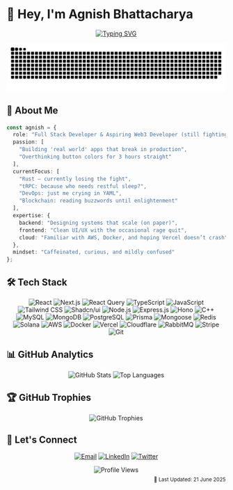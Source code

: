 # 🥂 Hey, I'm **Agnish Bhattacharya**

<div align="center">
  
[![Typing SVG](https://readme-typing-svg.herokuapp.com?font=JetBrains+Mono&weight=600&size=20&duration=4000&pause=1000&color=58A6FF&center=true&vCenter=true&multiline=false&width=600&height=50&lines=Full+Stack+Developer;Web3+Enthusiast;Competitive+Programmer)](https://git.io/typing-svg)
  
  <img src="https://raw.githubusercontent.com/platane/snk/output/github-contribution-grid-snake-dark.svg" alt="Snake animation" />
</div>

## 🚀 **About Me**

```typescript
const agnish = {
  role: "Full Stack Developer & Aspiring Web3 Developer (still fighting Rust)",
  passion: [
    "Building 'real world' apps that break in production",
    "Overthinking button colors for 3 hours straight"
  ],
  currentFocus: [
    "Rust — currently losing the fight",
    "tRPC: because who needs restful sleep?",
    "DevOps: just me crying in YAML",
    "Blockchain: reading buzzwords until enlightenment"
  ],
  expertise: {
    backend: "Designing systems that scale (on paper)",
    frontend: "Clean UI/UX with the occasional rage quit",
    cloud: "Familiar with AWS, Docker, and hoping Vercel doesn’t crash"
  },
  mindset: "Caffeinated, curious, and mildly confused"
};
```

## 🛠️ **Tech Stack**

<div align="center">

![React](https://img.shields.io/badge/React-21262d?style=for-the-badge&logo=react&logoColor=61DAFB)
![Next.js](https://img.shields.io/badge/Next.js-21262d?style=for-the-badge&logo=next.js&logoColor=white)
![React Query](https://img.shields.io/badge/React_Query-21262d?style=for-the-badge&logo=reactquery&logoColor=FF4154)
![TypeScript](https://img.shields.io/badge/TypeScript-21262d?style=for-the-badge&logo=typescript&logoColor=3178C6)
![JavaScript](https://img.shields.io/badge/JavaScript-21262d?style=for-the-badge&logo=javascript&logoColor=F7DF1E)
![Tailwind CSS](https://img.shields.io/badge/Tailwind_CSS-21262d?style=for-the-badge&logo=tailwind-css&logoColor=06B6D4)
![Shadcn/ui](https://img.shields.io/badge/shadcn%2Fui-21262d?style=for-the-badge&logo=shadcnui&logoColor=white)
![Node.js](https://img.shields.io/badge/Node.js-21262d?style=for-the-badge&logo=node.js&logoColor=339933)
![Express.js](https://img.shields.io/badge/Express.js-21262d?style=for-the-badge&logo=express&logoColor=white)
![Hono](https://img.shields.io/badge/Hono-21262d?style=for-the-badge&logo=hono&logoColor=E36002)
![C++](https://img.shields.io/badge/C%2B%2B-21262d?style=for-the-badge&logo=c%2B%2B&logoColor=00599C)
![MySQL](https://img.shields.io/badge/MySQL-21262d?style=for-the-badge&logo=mysql&logoColor=4479A1)
![MongoDB](https://img.shields.io/badge/MongoDB-21262d?style=for-the-badge&logo=mongodb&logoColor=47A248)
![PostgreSQL](https://img.shields.io/badge/PostgreSQL-21262d?style=for-the-badge&logo=postgresql&logoColor=4169E1)
![Prisma](https://img.shields.io/badge/Prisma-21262d?style=for-the-badge&logo=Prisma&logoColor=white)
![Mongoose](https://img.shields.io/badge/Mongoose-21262d?style=for-the-badge&logo=mongoose&logoColor=880000)
![Redis](https://img.shields.io/badge/Redis-21262d?style=for-the-badge&logo=redis&logoColor=DC382D)
![Solana](https://img.shields.io/badge/Solana-21262d?style=for-the-badge&logo=solana&logoColor=9945FF)
![AWS](https://img.shields.io/badge/AWS-21262d?style=for-the-badge&logo=amazon-aws&logoColor=FF9900)
![Docker](https://img.shields.io/badge/Docker-21262d?style=for-the-badge&logo=docker&logoColor=2496ED)
![Vercel](https://img.shields.io/badge/Vercel-21262d?style=for-the-badge&logo=vercel&logoColor=white)
![Cloudflare](https://img.shields.io/badge/Cloudflare-21262d?style=for-the-badge&logo=cloudflare&logoColor=F38020)
![RabbitMQ](https://img.shields.io/badge/RabbitMQ-21262d?style=for-the-badge&logo=rabbitmq&logoColor=FF6600)
![Stripe](https://img.shields.io/badge/Stripe-21262d?style=for-the-badge&logo=stripe&logoColor=635BFF)
![Git](https://img.shields.io/badge/Git-21262d?style=for-the-badge&logo=git&logoColor=F05032)

</div>

## 📊 **GitHub Analytics**

<div align="center">
  <img height="180em" src="https://github-readme-stats.vercel.app/api?username=Agnish1611&show_icons=true&theme=github_dark&hide_border=true&bg_color=0d1117&text_color=c9d1d9&title_color=58a6ff&icon_color=58a6ff&count_private=true" alt="GitHub Stats" />
  <img height="180em" src="https://github-readme-stats.vercel.app/api/top-langs/?username=Agnish1611&layout=compact&theme=github_dark&hide_border=true&bg_color=0d1117&text_color=c9d1d9&title_color=58a6ff&langs_count=8&custom_title=Most%20Used%20Languages" alt="Top Languages" />
</div>

## 🏆 **GitHub Trophies**

<div align="center">
  <img src="https://github-profile-trophy.vercel.app/?username=Agnish1611&theme=algolia&no-frame=true&no-bg=true&margin-w=4&column=7" alt="GitHub Trophies" />
</div>

## 🎯 **Let's Connect**

<div align="center">
  
[![Email](https://img.shields.io/badge/Gmail-21262d?style=for-the-badge&logo=gmail&logoColor=EA4335)](mailto:sukla.baruipur2@gmail.com)
[![LinkedIn](https://img.shields.io/badge/LinkedIn-21262d?style=for-the-badge&logo=linkedin&logoColor=0A66C2)](https://www.linkedin.com/in/agnish-bhattacharya-324031286/)
[![Twitter](https://img.shields.io/badge/X-21262d?style=for-the-badge&logo=x&logoColor=white)](https://x.com/agnish1611)

</div>

<div align="center">

<img src="https://komarev.com/ghpvc/?username=agnish1611&color=21262d&style=for-the-badge&label=Profile+Views" alt="Profile Views" />

</div>

<div align="right">
<sub>📅 Last Updated: 21 June 2025</sub>
</div>
